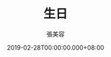 ---
issue: 315
title: 生日
author: 張美容
language: 海陸
date: 2019-02-28T00:00:00.000+08:00
topic: 抒懷
difficulty: 1
wikidata: Q98096201
wikidata_link: https://www.wikidata.org/wiki/Q98096201
---